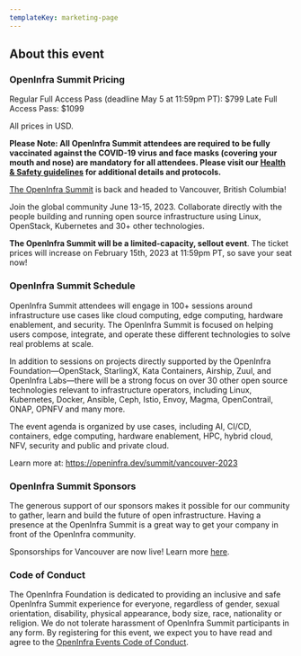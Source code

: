 ```yaml
---
templateKey: marketing-page
---
```


## About this event

### **OpenInfra Summit Pricing**

Regular Full Access Pass (deadline May 5 at 11:59pm PT): $799
Late Full Access Pass: $1099

All prices in USD.

**Please Note: All OpenInfra Summit attendees are required to be fully vaccinated against the COVID-19 virus and face masks (covering your mouth and nose) are mandatory for all attendees. Please visit our [Health & Safety guidelines](https://openinfra.dev/summit/vancouver-2023/summit-onsite-safety/) for additional details and protocols.**

<a href="https://openinfra.dev/summit/" target="_blank">The OpenInfra Summit</a> is back and headed to Vancouver, British Columbia!

Join the global community June 13-15, 2023. Collaborate directly with the people building and running open source infrastructure using Linux, OpenStack, Kubernetes and 30+ other technologies.

**The OpenInfra Summit will be a limited-capacity, sellout event**. The ticket prices will increase on February 15th, 2023 at 11:59pm PT, so save your seat now!

### **OpenInfra Summit Schedule**

OpenInfra Summit attendees will engage in 100+ sessions around infrastructure use cases like cloud computing, edge computing, hardware enablement, and security. The OpenInfra Summit is focused on helping users compose, integrate, and operate these different technologies to solve real problems at scale.

In addition to sessions on projects directly supported by the OpenInfra Foundation—OpenStack, StarlingX, Kata Containers, Airship, Zuul, and OpenInfra Labs—there will be a strong focus on over 30 other open source technologies relevant to infrastructure operators, including Linux, Kubernetes, Docker, Ansible, Ceph, Istio, Envoy, Magma, OpenContrail, ONAP, OPNFV and many more.

The event agenda is organized by use cases, including AI, CI/CD, containers, edge computing, hardware enablement, HPC, hybrid cloud, NFV, security and public and private cloud.

Learn more at: <a href="https://openinfra.dev/summit/vancouver-2023" target="_blank">https://openinfra.dev/summit/vancouver-2023</a>

<h3><b>OpenInfra Summit Sponsors</b></h3>

The generous support of our sponsors makes it possible for our community to gather, learn and build the future of open infrastructure. Having a presence at the OpenInfra Summit is a great way to get your company in front of the OpenInfra community.

Sponsorships for Vancouver are now live! Learn more <a href="https://openinfra.dev/summit/vancouver-2023/summit-sponsor/" target="_blank">here</a>.

### **Code of Conduct**

The OpenInfra Foundation is dedicated to providing an inclusive and safe OpenInfra Summit experience for everyone, regardless of gender, sexual orientation, disability, physical appearance, body size, race, nationality or religion. We do not tolerate harassment of OpenInfra Summit participants in any form. By registering for this event, we expect you to have read and agree to the <a href="https://openinfra.dev/legal/code-of-conduct/events" target="_blank">OpenInfra Events Code of Conduct</a>.